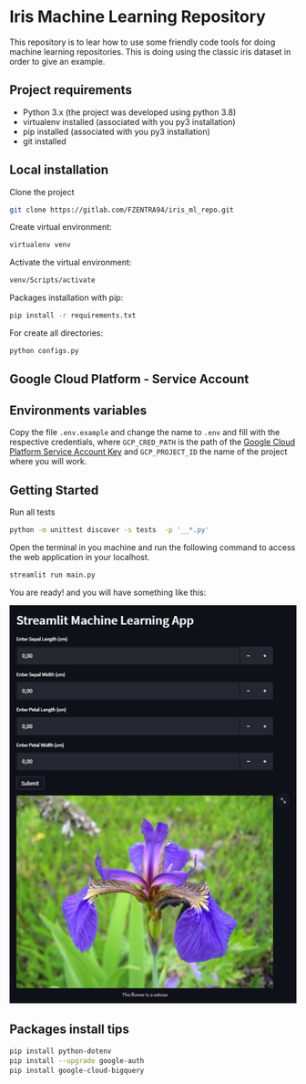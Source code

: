 # Iris Machine Learning Repository
This repository is to lear how to use some friendly code tools for doing machine learning repositories.
This is doing using the classic iris dataset in order to give an example.


## Project requirements
* Python 3.x (the project was developed using python 3.8)
* virtualenv installed (associated with you py3 installation)
* pip installed (associated with you py3 installation)
* git installed

## Local installation
Clone the project
```bash
git clone https://gitlab.com/FZENTRA94/iris_ml_repo.git
```
Create virtual environment:
```bash
virtualenv venv
```
Activate the virtual environment:
```bash
venv/Scripts/activate
```
Packages installation with pip:
```bash
pip install -r requirements.txt
```
For create all directories:
```bash
python configs.py
```

## Google Cloud Platform - Service Account


## Environments variables
Copy the file `.env.example` and change the name to `.env` and fill with the respective credentials, where
`GCP_CRED_PATH` is the path of the [Google Cloud Platform Service Account Key](https://cloud.google.com/iam/docs/creating-managing-service-account-keys) and `GCP_PROJECT_ID` the name of the project 
where you will work.

## Getting Started
Run all tests
```bash
python -m unittest discover -s tests  -p '__*.py' 
```

Open the terminal in you machine and run the following command to access the web application in your localhost.
```bash
streamlit run main.py
```

You are ready! and you will have something like this:

 ![front example](statics/front_example.png)
 
## Packages install tips

```bash
pip install python-dotenv
pip install --upgrade google-auth
pip install google-cloud-bigquery
```